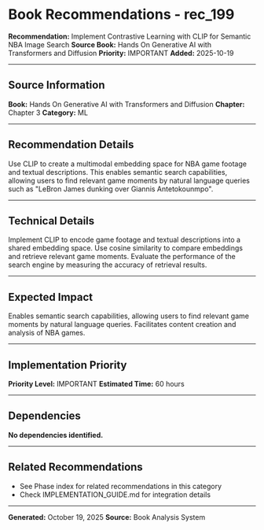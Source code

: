 # Book Recommendations - rec_199

**Recommendation:** Implement Contrastive Learning with CLIP for Semantic NBA Image Search
**Source Book:** Hands On Generative AI with Transformers and Diffusion
**Priority:** IMPORTANT
**Added:** 2025-10-19

---

## Source Information

**Book:** Hands On Generative AI with Transformers and Diffusion
**Chapter:** Chapter 3
**Category:** ML

---

## Recommendation Details

Use CLIP to create a multimodal embedding space for NBA game footage and textual descriptions. This enables semantic search capabilities, allowing users to find relevant game moments by natural language queries such as "LeBron James dunking over Giannis Antetokounmpo".

---

## Technical Details

Implement CLIP to encode game footage and textual descriptions into a shared embedding space. Use cosine similarity to compare embeddings and retrieve relevant game moments. Evaluate the performance of the search engine by measuring the accuracy of retrieval results.

---

## Expected Impact

Enables semantic search capabilities, allowing users to find relevant game moments by natural language queries. Facilitates content creation and analysis of NBA games.

---

## Implementation Priority

**Priority Level:** IMPORTANT
**Estimated Time:** 60 hours

---

## Dependencies

**No dependencies identified.**

---

## Related Recommendations

- See Phase index for related recommendations in this category
- Check IMPLEMENTATION_GUIDE.md for integration details

---

**Generated:** October 19, 2025
**Source:** Book Analysis System
